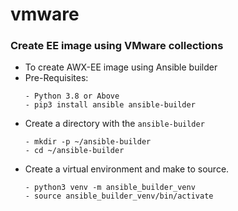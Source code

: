 # vmware
### Create EE image using VMware collections
- To create AWX-EE image using Ansible builder
- Pre-Requisites:
   ```
   - Python 3.8 or Above
   - pip3 install ansible ansible-builder
   ```
- Create a directory with the `ansible-builder`
  ```
  - mkdir -p ~/ansible-builder
  - cd ~/ansible-builder
  ```
- Create a virtual environment and make to source.
  ```
  - python3 venv -m ansible_builder_venv
  - source ansible_builder_venv/bin/activate
  ```
